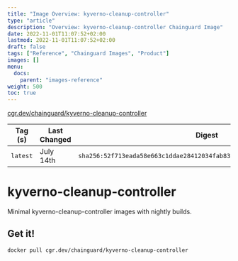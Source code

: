 ```yaml
---
title: "Image Overview: kyverno-cleanup-controller"
type: "article"
description: "Overview: kyverno-cleanup-controller Chainguard Image"
date: 2022-11-01T11:07:52+02:00
lastmod: 2022-11-01T11:07:52+02:00
draft: false
tags: ["Reference", "Chainguard Images", "Product"]
images: []
menu:
  docs:
    parent: "images-reference"
weight: 500
toc: true
---
```


[cgr.dev/chainguard/kyverno-cleanup-controller](https://github.com/chainguard-images/images/tree/main/images/kyverno-cleanup-controller)

| Tag (s)   | Last Changed | Digest                                                                    |
|-----------|--------------|---------------------------------------------------------------------------|
|  `latest` | July 14th    | `sha256:52f713eada58e663c1ddae28412034fab83b0d01cb8ba4b162d87dee6a146442` |

# kyverno-cleanup-controller

Minimal kyverno-cleanup-controller images with nightly builds.

## Get it!

```shell
docker pull cgr.dev/chainguard/kyverno-cleanup-controller
```
